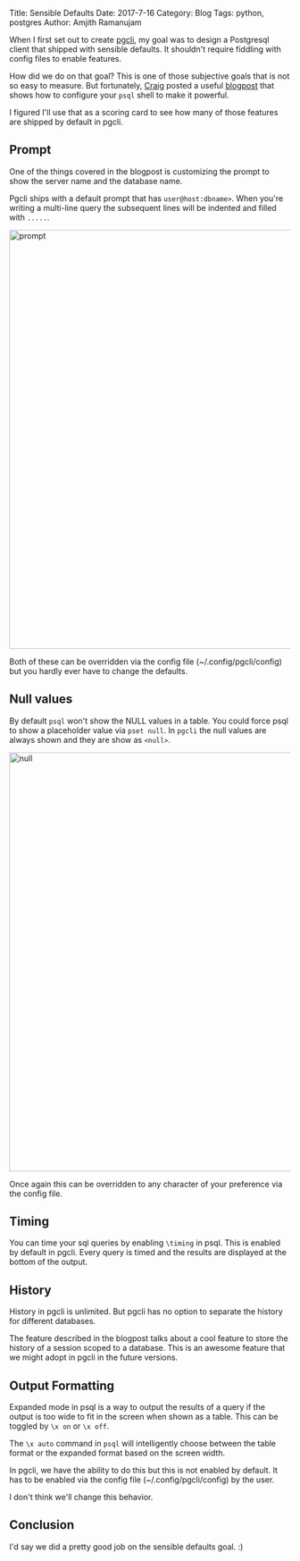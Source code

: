 Title: Sensible Defaults
Date: 2017-7-16
Category: Blog
Tags: python, postgres
Author: Amjith Ramanujam

When I first set out to create [pgcli](https://www.pgcli.com), my goal was to
design a Postgresql client that shipped with sensible defaults. It shouldn't
require fiddling with config files to enable features.

How did we do on that goal? This is one of those subjective goals that is not
so easy to measure. But fortunately, [Craig](http://www.craigkerstiens.com)
posted a useful
[blogpost](https://www.citusdata.com/blog/2017/07/16/customizing-my-postgres-shell-using-psqlrc/)
that shows how to configure your `psql` shell to make it powerful. 

I figured I'll use that as a scoring card to see how many of those features
are shipped by default in pgcli.

## Prompt

One of the things covered in the blogpost is customizing the prompt to show the
server name and the database name.

Pgcli ships with a default prompt that has `user@host:dbname>`. When you're
writing a multi-line query the subsequent lines will be indented and filled
with `.....`.

<img src='/images/prompt.png' width=750px align=center alt='prompt'/>

Both of these can be overridden via the config file (~/.config/pgcli/config)
but you hardly ever have to change the defaults. 

## Null values

By default `psql` won't show the NULL values in a table. You could force psql
to show a placeholder value via `pset null`. In `pgcli` the null values are
always shown and they are show as `<null>`.

<img src='/images/null.png' width=750px align=center alt='null'/>

Once again this can be overridden to any character of your preference via the
config file.

## Timing

You can time your sql queries by enabling `\timing` in psql. This is enabled by
default in pgcli. Every query is timed and the results are displayed at the
bottom of the output.

## History

History in pgcli is unlimited. But pgcli has no option to separate the history
for different databases. 

The feature described in the blogpost talks about a cool feature to store the
history of a session scoped to a database. This is an awesome feature that we
might adopt in pgcli in the future versions.

## Output Formatting

Expanded mode in psql is a way to output the results of a query if the output
is too wide to fit in the screen when shown as a table. This can be toggled by
`\x on` or `\x off`.

The `\x auto` command in `psql` will intelligently choose between the table
format or the expanded format based on the screen width. 

In pgcli, we have the ability to do this but this is not enabled by default. It
has to be enabled via the config file (~/.config/pgcli/config) by the user.

I don't think we'll change this behavior. 

## Conclusion

I'd say we did a pretty good job on the sensible defaults goal. :)

